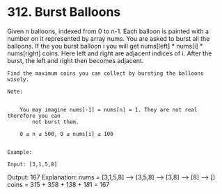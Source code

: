 # 312. Burst Balloons

Given n balloons, indexed from 0 to n-1. Each balloon
        is painted with a number on it represented by array nums. You are asked to
        burst all the balloons. If the you burst balloon i you will get nums[left]
            * nums[i] * nums[right] coins. Here left and right are
        adjacent indices of i. After the burst, the left and
        right then becomes adjacent.

    Find the maximum coins you can collect by bursting the balloons wisely.

    Note:

    
        You may imagine nums[-1] = nums[n] = 1. They are not real therefore you can
            not burst them.
        
        0 ≤ n ≤ 500, 0 ≤ nums[i] ≤ 100
    

    Example:

    Input: [3,1,5,8]
Output: 167
Explanation: nums = [3,1,5,8] --> [3,5,8] -->   [3,8]   -->  [8]  --> []
             coins =  3*1*5      +  3*5*8    +  1*3*8      + 1*8*1   = 167